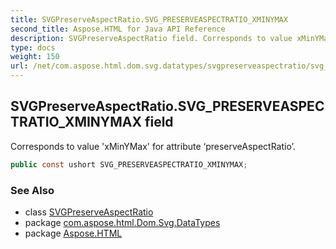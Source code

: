 ```yaml
---
title: SVGPreserveAspectRatio.SVG_PRESERVEASPECTRATIO_XMINYMAX
second_title: Aspose.HTML for Java API Reference
description: SVGPreserveAspectRatio field. Corresponds to value xMinYMax for attribute preserveAspectRatio
type: docs
weight: 150
url: /net/com.aspose.html.dom.svg.datatypes/svgpreserveaspectratio/svg_preserveaspectratio_xminymax/
---
```

## SVGPreserveAspectRatio.SVG_PRESERVEASPECTRATIO_XMINYMAX field

Corresponds to value 'xMinYMax' for attribute ‘preserveAspectRatio’.

```java
public const ushort SVG_PRESERVEASPECTRATIO_XMINYMAX;
```

### See Also

* class [SVGPreserveAspectRatio](../)
* package [com.aspose.html.Dom.Svg.DataTypes](../../svgpreserveaspectratio/)
* package [Aspose.HTML](../../../)

